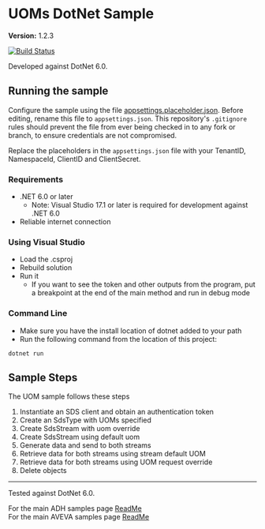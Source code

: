 # UOMs DotNet Sample

**Version:** 1.2.3

[![Build Status](https://dev.azure.com/osieng/engineering/_apis/build/status/product-readiness/ADH/aveva.sample-adh-uom-dotnet?branchName=main)](https://dev.azure.com/osieng/engineering/_build/latest?definitionId=2625&branchName=main)

Developed against DotNet 6.0.

## Running the sample

Configure the sample using the file [appsettings.placeholder.json](UomsSample/appsettings.placeholder.json). Before editing, rename this file to `appsettings.json`. This repository's `.gitignore` rules should prevent the file from ever being checked in to any fork or branch, to ensure credentials are not compromised.

Replace the placeholders in the `appsettings.json` file with your TenantID, NamespaceId, ClientID and ClientSecret.

### Requirements

- .NET 6.0 or later
  - Note: Visual Studio 17.1 or later is required for development against .NET 6.0
- Reliable internet connection

### Using Visual Studio

- Load the .csproj
- Rebuild solution
- Run it
  - If you want to see the token and other outputs from the program, put a breakpoint at the end of the main method and run in debug mode

### Command Line

- Make sure you have the install location of dotnet added to your path
- Run the following command from the location of this project:

```shell
dotnet run
```

## Sample Steps

The UOM sample follows these steps

1. Instantiate an SDS client and obtain an authentication token
1. Create an SdsType with UOMs specified
1. Create SdsStream with uom override
1. Create SdsStream using default uom
1. Generate data and send to both streams
1. Retrieve data for both streams using stream default UOM
1. Retrieve data for both streams using UOM request override
1. Delete objects

---

Tested against DotNet 6.0.

For the main ADH samples page [ReadMe](https://github.com/osisoft/OSI-Samples-OCS)  
For the main AVEVA samples page [ReadMe](https://github.com/osisoft/OSI-Samples)
